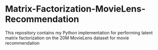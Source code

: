 # Matrix-Factorization-MovieLens-Recommendation
This repository contains my Python implementation for performing latent matrix factorization on the 20M MovieLens dataset for movie recommendation

